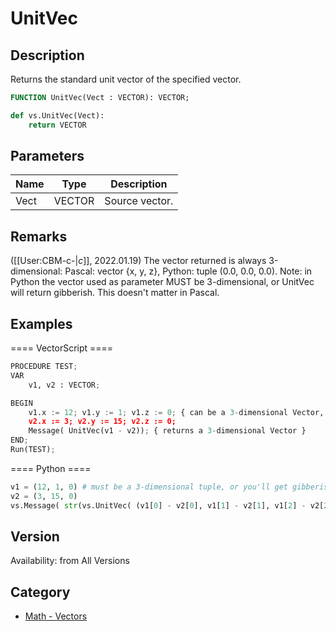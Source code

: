 # UnitVec

## Description
Returns the standard unit vector of the specified vector.

```pascal
FUNCTION UnitVec(Vect : VECTOR): VECTOR;
```

```python
def vs.UnitVec(Vect):
    return VECTOR
```

## Parameters
|Name|Type|Description|
|---|---|---|
|Vect|VECTOR|Source vector.|

## Remarks
([[User:CBM-c-|_c_]], 2022.01.19) The vector returned is always 3-dimensional: Pascal: vector {x, y, z}, Python: tuple (0.0, 0.0, 0.0).
Note: in Python the vector used as parameter MUST be 3-dimensional, or UnitVec will return gibberish. This doesn't matter in Pascal.

## Examples
==== VectorScript ====
```python
PROCEDURE TEST;
VAR
    v1, v2 : VECTOR;

BEGIN
    v1.x := 12; v1.y := 1; v1.z := 0; { can be a 3-dimensional Vector, doesn't need to, though }
    v2.x := 3; v2.y := 15; v2.z := 0;
    Message( UnitVec(v1 - v2)); { returns a 3-dimensional Vector }
END;
Run(TEST);
```
==== Python ====
```python
v1 = (12, 1, 0) # must be a 3-dimensional tuple, or you'll get gibberish in the returned vector
v2 = (3, 15, 0)
vs.Message( str(vs.UnitVec( (v1[0] - v2[0], v1[1] - v2[1], v1[2] - v2[2]) )) ) # returns a 3-dimensional tuple
```

## Version
Availability: from All Versions

## Category
* [Math - Vectors](../Categories/Math%20-%20Vectors.md)
